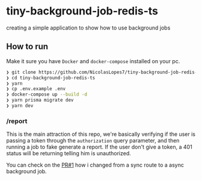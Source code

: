 # tiny-background-job-redis-ts
creating a simple application to show how to use background jobs


## How to run

Make it sure you have `Docker` and `docker-compose` installed on your pc.

```sh
❯ git clone https://github.com/NicolasLopes7/tiny-background-job-redis-ts/
❯ cd tiny-background-job-redis-ts
❯ yarn
❯ cp .env.example .env
❯ docker-compose up --build -d
❯ yarn prisma migrate dev
❯ yarn dev
```


### /report
This is the main attraction of this repo, we're basically verifying if the user is passing a token through the `authorization` query parameter, and then running a job to fake generate a report.
If the user don't give a token, a 401 status will be returning telling him is unauthorized.

You can check on the [PR#1](https://github.com/NicolasLopes7/tiny-background-job-redis-ts/pull/1) how i changed from a sync route to a async background job.
